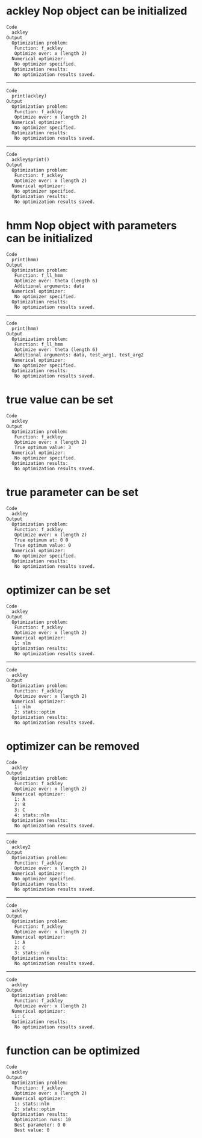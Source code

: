 # ackley Nop object can be initialized

    Code
      ackley
    Output
      Optimization problem:
       Function: f_ackley
       Optimize over: x (length 2)
      Numerical optimizer:
       No optimizer specified.
      Optimization results:
       No optimization results saved.

---

    Code
      print(ackley)
    Output
      Optimization problem:
       Function: f_ackley
       Optimize over: x (length 2)
      Numerical optimizer:
       No optimizer specified.
      Optimization results:
       No optimization results saved.

---

    Code
      ackley$print()
    Output
      Optimization problem:
       Function: f_ackley
       Optimize over: x (length 2)
      Numerical optimizer:
       No optimizer specified.
      Optimization results:
       No optimization results saved.

# hmm Nop object with parameters can be initialized

    Code
      print(hmm)
    Output
      Optimization problem:
       Function: f_ll_hmm
       Optimize over: theta (length 6)
       Additional arguments: data 
      Numerical optimizer:
       No optimizer specified.
      Optimization results:
       No optimization results saved.

---

    Code
      print(hmm)
    Output
      Optimization problem:
       Function: f_ll_hmm
       Optimize over: theta (length 6)
       Additional arguments: data, test_arg1, test_arg2 
      Numerical optimizer:
       No optimizer specified.
      Optimization results:
       No optimization results saved.

# true value can be set

    Code
      ackley
    Output
      Optimization problem:
       Function: f_ackley
       Optimize over: x (length 2)
       True optimum value: 3
      Numerical optimizer:
       No optimizer specified.
      Optimization results:
       No optimization results saved.

# true parameter can be set

    Code
      ackley
    Output
      Optimization problem:
       Function: f_ackley
       Optimize over: x (length 2)
       True optimum at: 0 0
       True optimum value: 0
      Numerical optimizer:
       No optimizer specified.
      Optimization results:
       No optimization results saved.

# optimizer can be set

    Code
      ackley
    Output
      Optimization problem:
       Function: f_ackley
       Optimize over: x (length 2)
      Numerical optimizer:
       1: nlm
      Optimization results:
       No optimization results saved.

---

    Code
      ackley
    Output
      Optimization problem:
       Function: f_ackley
       Optimize over: x (length 2)
      Numerical optimizer:
       1: nlm
       2: stats::optim
      Optimization results:
       No optimization results saved.

# optimizer can be removed

    Code
      ackley
    Output
      Optimization problem:
       Function: f_ackley
       Optimize over: x (length 2)
      Numerical optimizer:
       1: A
       2: B
       3: C
       4: stats::nlm
      Optimization results:
       No optimization results saved.

---

    Code
      ackley2
    Output
      Optimization problem:
       Function: f_ackley
       Optimize over: x (length 2)
      Numerical optimizer:
       No optimizer specified.
      Optimization results:
       No optimization results saved.

---

    Code
      ackley
    Output
      Optimization problem:
       Function: f_ackley
       Optimize over: x (length 2)
      Numerical optimizer:
       1: A
       2: C
       3: stats::nlm
      Optimization results:
       No optimization results saved.

---

    Code
      ackley
    Output
      Optimization problem:
       Function: f_ackley
       Optimize over: x (length 2)
      Numerical optimizer:
       1: C
      Optimization results:
       No optimization results saved.

# function can be optimized

    Code
      ackley
    Output
      Optimization problem:
       Function: f_ackley
       Optimize over: x (length 2)
      Numerical optimizer:
       1: stats::nlm
       2: stats::optim
      Optimization results:
       Optimization runs: 10
       Best parameter: 0 0
       Best value: 0

